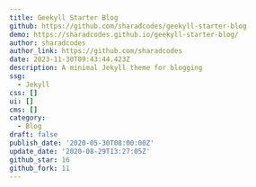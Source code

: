 ```yaml
---
title: Geekyll Starter Blog
github: https://github.com/sharadcodes/geekyll-starter-blog
demo: https://sharadcodes.github.io/geekyll-starter-blog/
author: sharadcodes
author_link: https://github.com/sharadcodes
date: 2023-11-30T09:43:44.423Z
description: A minimal Jekyll theme for blogging
ssg:
  - Jekyll
css: []
ui: []
cms: []
category:
  - Blog
draft: false
publish_date: '2020-05-30T08:00:00Z'
update_date: '2020-08-29T13:27:05Z'
github_star: 16
github_fork: 11
---
```


